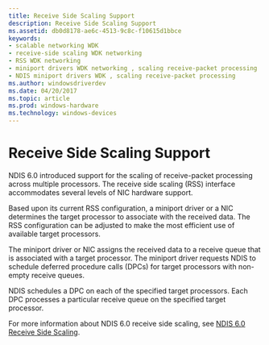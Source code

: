 ```yaml
---
title: Receive Side Scaling Support
description: Receive Side Scaling Support
ms.assetid: db0d8178-ae6c-4513-9c8c-f10615d1bbce
keywords:
- scalable networking WDK
- receive-side scaling WDK networking
- RSS WDK networking
- miniport drivers WDK networking , scaling receive-packet processing
- NDIS miniport drivers WDK , scaling receive-packet processing
ms.author: windowsdriverdev
ms.date: 04/20/2017
ms.topic: article
ms.prod: windows-hardware
ms.technology: windows-devices
---
```


# Receive Side Scaling Support





NDIS 6.0 introduced support for the scaling of receive-packet processing across multiple processors. The receive side scaling (RSS) interface accommodates several levels of NIC hardware support.

Based upon its current RSS configuration, a miniport driver or a NIC determines the target processor to associate with the received data. The RSS configuration can be adjusted to make the most efficient use of available target processors.

The miniport driver or NIC assigns the received data to a receive queue that is associated with a target processor. The miniport driver requests NDIS to schedule deferred procedure calls (DPCs) for target processors with non-empty receive queues.

NDIS schedules a DPC on each of the specified target processors. Each DPC processes a particular receive queue on the specified target processor.

For more information about NDIS 6.0 receive side scaling, see [NDIS 6.0 Receive Side Scaling](https://msdn.microsoft.com/library/windows/hardware/ff567232).

 

 





